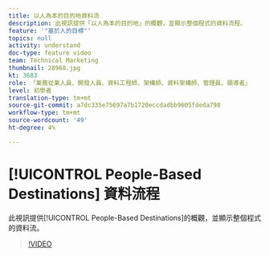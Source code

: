 ```yaml
---
title: 以人為本的目的地資料流
description: 此視訊提供「以人為本的目的地」的概觀，並顯示整個程式的資料流程。
feature: '"基於人的目標"'
topics: null
activity: understand
doc-type: feature video
team: Technical Marketing
thumbnail: 28968.jpg
kt: 3683
role: 「業務從業人員、開發人員、資料工程師、架構師、資料架構師、管理員、領導者」
level: 初學者
translation-type: tm+mt
source-git-commit: a7dc335e75697a7b1720eccdadbb9605fdeda798
workflow-type: tm+mt
source-wordcount: '49'
ht-degree: 4%

---
```



# [!UICONTROL People-Based Destinations] 資料流程

此視訊提供[!UICONTROL People-Based Destinations]的概觀，並顯示整個程式的資料流。

>[!VIDEO](https://video.tv.adobe.com/v/28968/?quality=12)
